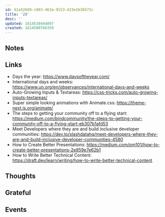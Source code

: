 ```yaml
---
id: 61a520d9-c083-463a-9153-423e1636572c
title: '28'
desc: ''
updated: 1614538444897
created: 1614500766359
---
```


## Notes

## Links

- Days the year: https://www.daysoftheyear.com/
- International days and weeks:
  https://www.un.org/en/observances/international-days-and-weeks
- Auto-Growing Inputs & Textareas:
  https://css-tricks.com/auto-growing-inputs-textareas/
- Super simple looking animations with Animate.css:
  https://theme-next.js.org/animate/
- The steps to getting your community off to a flying start:
  https://medium.com/bindcommunity/the-steps-to-getting-your-community-off-to-a-flying-start-eb307b1afd53
- Meet Developers where they are and build inclusive developer
  communities:
  https://dev.to/slashdatahq/meet-developers-where-they-are-and-build-inclusive-developer-communities-4580
- How to Create Better Presentations:
  https://medium.com/pm101/how-to-create-better-presentations-2e859e7e62b1
- How to Write Better Technical Content:
  https://draft.dev/learn/writing/how-to-write-better-technical-content

## Thoughts

## Grateful

## Events
